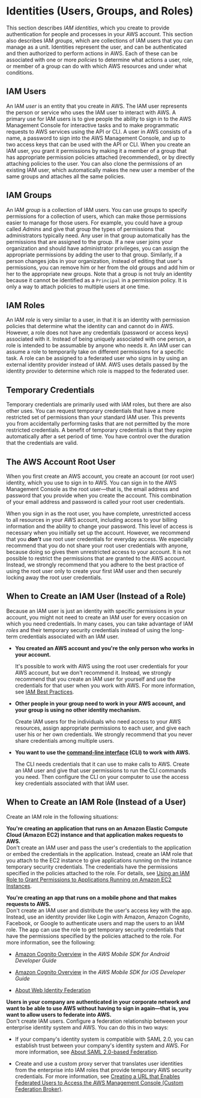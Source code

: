 # Identities \(Users, Groups, and Roles\)<a name="id"></a>

This section describes *IAM identities*, which you create to provide authentication for people and processes in your AWS account\. This section also describes IAM *groups*, which are collections of IAM users that you can manage as a unit\. Identities represent the user, and can be authenticated and then authorized to perform actions in AWS\. Each of these can be associated with one or more *policies* to determine what actions a user, role, or member of a group can do with which AWS resources and under what conditions\.

## IAM Users<a name="id_iam-users"></a>

An IAM *user* is an entity that you create in AWS\. The IAM user represents the person or service who uses the IAM user to interact with AWS\. A primary use for IAM users is to give people the ability to sign in to the AWS Management Console for interactive tasks and to make programmatic requests to AWS services using the API or CLI\. A user in AWS consists of a name, a password to sign into the AWS Management Console, and up to two access keys that can be used with the API or CLI\. When you create an IAM user, you grant it permissions by making it a member of a group that has appropriate permission policies attached \(recommended\), or by directly attaching policies to the user\. You can also clone the permissions of an existing IAM user, which automatically makes the new user a member of the same groups and attaches all the same policies\.

## IAM Groups<a name="id_iam-groups"></a>

An IAM *group* is a collection of IAM users\. You can use groups to specify permissions for a collection of users, which can make those permissions easier to manage for those users\. For example, you could have a group called *Admins* and give that group the types of permissions that administrators typically need\. Any user in that group automatically has the permissions that are assigned to the group\. If a new user joins your organization and should have administrator privileges, you can assign the appropriate permissions by adding the user to that group\. Similarly, if a person changes jobs in your organization, instead of editing that user's permissions, you can remove him or her from the old groups and add him or her to the appropriate new groups\. Note that a group is not truly an identity because it cannot be identified as a `Principal` in a permission policy\. It is only a way to attach policies to multiple users at one time\.

## IAM Roles<a name="id_iam-roles"></a>

An IAM *role* is very similar to a user, in that it is an identity with permission policies that determine what the identity can and cannot do in AWS\. However, a role does not have any credentials \(password or access keys\) associated with it\. Instead of being uniquely associated with one person, a role is intended to be assumable by anyone who needs it\. An IAM user can assume a role to temporarily take on different permissions for a specific task\. A role can be assigned to a federated user who signs in by using an external identity provider instead of IAM\. AWS uses details passed by the identity provider to determine which role is mapped to the federated user\.

## Temporary Credentials<a name="id_temp-creds"></a>

Temporary credentials are primarily used with IAM roles, but there are also other uses\. You can request temporary credentials that have a more restricted set of permissions than your standard IAM user\. This prevents you from accidentally performing tasks that are not permitted by the more restricted credentials\. A benefit of temporary credentials is that they expire automatically after a set period of time\. You have control over the duration that the credentials are valid\.

## The AWS Account Root User<a name="id_root"></a>

When you first create an AWS account, you create an account \(or root user\) identity, which you use to sign in to AWS\. You can sign in to the AWS Management Console as the root user—that is, the email address and password that you provide when you create the account\. This combination of your email address and password is called your root user credentials\.

When you sign in as the root user, you have complete, unrestricted access to all resources in your AWS account, including access to your billing information and the ability to change your password\. This level of access is necessary when you initially set up the account\. However, we recommend that you ***don't*** use root user credentials for everyday access\. We especially recommend that you do not share your root user credentials with anyone, because doing so gives them unrestricted access to your account\. It is not possible to restrict the permissions that are granted to the AWS account\. Instead, we strongly recommend that you adhere to the best practice of using the root user only to create your first IAM user and then securely locking away the root user credentials\. 

## When to Create an IAM User \(Instead of a Role\)<a name="id_which-to-choose"></a>

Because an IAM user is just an identity with specific permissions in your account, you might not need to create an IAM user for every occasion on which you need credentials\. In many cases, you can take advantage of IAM *roles* and their temporary security credentials instead of using the long\-term credentials associated with an IAM user\. 

+ **You created an AWS account and you're the only person who works in your account\.**

  It's possible to work with AWS using the root user credentials for your AWS account, but we don't recommend it\. Instead, we strongly recommend that you create an IAM user for yourself and use the credentials for that user when you work with AWS\. For more information, see [IAM Best Practices](best-practices.md)\.

+ **Other people in your group need to work in your AWS account, and your group is using no other identity mechanism\.**

  Create IAM users for the individuals who need access to your AWS resources, assign appropriate permissions to each user, and give each user his or her own credentials\. We strongly recommend that you never share credentials among multiple users\. 

+ **You want to use the [command\-line interface](http://alpha-docs-aws.amazon.com/cli/latest/userguide/cli-chap-welcome.html) \(CLI\) to work with AWS\.**

  The CLI needs credentials that it can use to make calls to AWS\. Create an IAM user and give that user permissions to run the CLI commands you need\. Then configure the CLI on your computer to use the access key credentials associated with that IAM user\. 

## When to Create an IAM Role \(Instead of a User\)<a name="id_which-to-choose_role"></a>

Create an IAM role in the following situations:

**You're creating an application that runs on an Amazon Elastic Compute Cloud \(Amazon EC2\) instance and that application makes requests to AWS\.**  
Don't create an IAM user and pass the user's credentials to the application or embed the credentials in the application\. Instead, create an IAM role that you attach to the EC2 instance to give applications running on the instance temporary security credentials\. The credentials have the permissions specified in the policies attached to the role\. For details, see [Using an IAM Role to Grant Permissions to Applications Running on Amazon EC2 Instances](id_roles_use_switch-role-ec2.md)\.

**You're creating an app that runs on a mobile phone and that makes requests to AWS\.**  
Don't create an IAM user and distribute the user's access key with the app\. Instead, use an identity provider like Login with Amazon, Amazon Cognito, Facebook, or Google to authenticate users and map the users to an IAM role\. The app can use the role to get temporary security credentials that have the permissions specified by the policies attached to the role\. For more information, see the following:   

+ [Amazon Cognito Overview](http://alpha-docs-aws.amazon.com/mobile/sdkforandroid/developerguide/cognito-auth.html#d0e840) in the *AWS Mobile SDK for Android Developer Guide*

+ [Amazon Cognito Overview](http://alpha-docs-aws.amazon.com/mobile/sdkforios/developerguide/cognito-auth.html#d0e664) in the *AWS Mobile SDK for iOS Developer Guide*

+ [About Web Identity Federation](id_roles_providers_oidc.md)

**Users in your company are authenticated in your corporate network and want to be able to use AWS without having to sign in again—that is, you want to allow users to federate into AWS\.**  
Don't create IAM users\. Configure a federation relationship between your enterprise identity system and AWS\. You can do this in two ways:   

+ If your company's identity system is compatible with SAML 2\.0, you can establish trust between your company's identity system and AWS\. For more information, see [About SAML 2\.0\-based Federation](id_roles_providers_saml.md)\.

+ Create and use a custom proxy server that translates user identities from the enterprise into IAM roles that provide temporary AWS security credentials\. For more information, see [Creating a URL that Enables Federated Users to Access the AWS Management Console \(Custom Federation Broker\)](id_roles_providers_enable-console-custom-url.md)\.